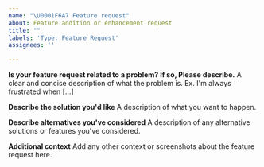 ```yaml
---
name: "\U0001F6A7 Feature request"
about: Feature addition or enhancement request
title: ""
labels: 'Type: Feature Request'
assignees: ''

---
```


**Is your feature request related to a problem? If so, Please describe.**
A clear and concise description of what the problem is. Ex. I'm always frustrated when [...]

**Describe the solution you'd like**
A description of what you want to happen.

**Describe alternatives you've considered**
A description of any alternative solutions or features you've considered.

**Additional context**
Add any other context or screenshots about the feature request here.
